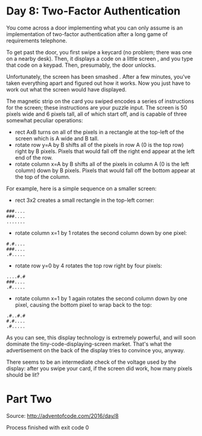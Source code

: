 Day 8: Two-Factor Authentication
================================

You come across a door implementing what you can only assume is an
implementation of two-factor authentication after a long game of requirements
telephone.

To get past the door, you first swipe a keycard (no problem; there was one on a
nearby desk). Then, it displays a code on a little screen , and you type that
code on a keypad. Then, presumably, the door unlocks.

Unfortunately, the screen has been smashed . After a few minutes, you've taken
everything apart and figured out how it works. Now you just have to work out
what the screen would have displayed.

The magnetic strip on the card you swiped encodes a series of instructions for
the screen; these instructions are your puzzle input. The screen is 50 pixels
wide and 6 pixels tall, all of which start off, and is capable of three somewhat
peculiar operations:
- rect AxB turns on all of the pixels in a rectangle at the top-left of the
  screen which is A wide and B tall.
- rotate row y=A by B shifts all of the pixels in row A (0 is the top row)
  right by B pixels. Pixels that would fall off the right end appear at the left
  end of the row.
- rotate column x=A by B shifts all of the pixels in column A (0 is the left
  column) down by B pixels. Pixels that would fall off the bottom appear at the
  top of the column.

For example, here is a simple sequence on a smaller screen:
- rect 3x2 creates a small rectangle in the top-left corner:
```
###....
###....
.......
```
- rotate column x=1 by 1 rotates the second column down by one pixel:
```
#.#....
###....
.#.....
```
- rotate row y=0 by 4 rotates the top row right by four pixels:
```
....#.#
###....
.#.....
```
- rotate column x=1 by 1 again rotates the second column down by one pixel,
  causing the bottom pixel to wrap back to the top:
```
.#..#.#
#.#....
.#.....
```
As you can see, this display technology is extremely powerful, and will soon
dominate the tiny-code-displaying-screen market.  That's what the advertisement
on the back of the display tries to convince you, anyway.

There seems to be an intermediate check of the voltage used by the display:
after you swipe your card, if the screen did work, how many pixels should be
lit?

Part Two
========

Source: http://adventofcode.com/2016/day/8


Process finished with exit code 0
